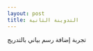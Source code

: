 ```yaml
---
layout: post
title: التدوينة الثانية
---
```


تجربة إضافة رسم بياني بالتدريج 

<div class="visualisation"> </div> <!-- Hugo supports html in markdown -->
<script src = "https://cdnjs.cloudflare.com/ajax/libs/d3/5.15.0/d3.js"></script> <!-- load d3.js from CDN. you could potentially load it from /static folder as well-->
<script src = "./static/example.js"></script> <!-- this will pick our scipt up and render the chart -->


